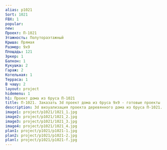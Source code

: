 ```yaml
---
alias: p1021
Sort: 1021
FBX: 1
popular: 
new: 
Проект: П-1021
Этажность: Полутораэтажный
Крыша: Прямая
Размер: 9х9
Площадь: 121
Эркер: 1
Балкон: 1
Кукушка: 2
Гараж: 2
Котельная: 1
Терраса: 1
В чашу: 2
layout: project
hidemenu: 1
h1: Проект дома из бруса П-1021
title: П-1021. Заказать 3d проект дома из бруса 9х9 - готовые проекты
description: 3d визуализация проекта деревянного дома из бруса П-1021. Площадь 121 м2, размер 9х9. Вы можете внести любые изменения в проект.
image1: project/p1021/1021_1.jpg
image2: project/p1021/1021_2.jpg
image3: project/p1021/1021_3.jpg
image4: project/p1021/1021_4.jpg
plan1: project/p1021/p1021-1.jpg
plan2: project/p1021/p1021-2.jpg
planl: project/p1021/p1021-f.jpg
---
```

